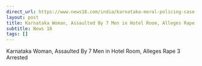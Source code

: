 ```yaml
---
direct_url: https://www.news18.com/india/karnataka-moral-policing-case-woman-assaluted-by-seven-men-alleges-rape-8737164.html
layout: post
title: Karnataka Woman, Assaulted By 7 Men in Hotel Room, Alleges Rape  3 Arrested
subtitle: News 18
tags: []
---
```


Karnataka Woman, Assaulted By 7 Men in Hotel Room, Alleges Rape  3 Arrested
